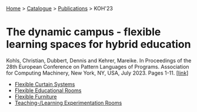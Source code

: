 [Home](../../../README.md) > [Catalogue](../../../Patterns_catalogue.md) > [Publications](../publications.md) > KOH'23
# The dynamic campus - flexible learning spaces for hybrid education

Kohls, Christian, Dubbert, Dennis and Kehrer, Mareike. In Proceedings of the 28th European Conference on Pattern Languages of Programs. Association for Computing Machinery, New York, NY, USA, July 2023. Pages 1-11. [[link]](https://doi.org/10.1145/3628034.3628062)

- [Flexible Curtain Systems](../../Flexible_Curtain_Systems.md)
- [Flexible Educational Rooms](../../Flexible_Educational_Rooms.md)
- [Flexible Furniture](../../Flexible_Furniture.md)
- [Teaching-/Learning Experimentation Rooms](../../Teaching-Learning_Experimentation_Rooms.md)

